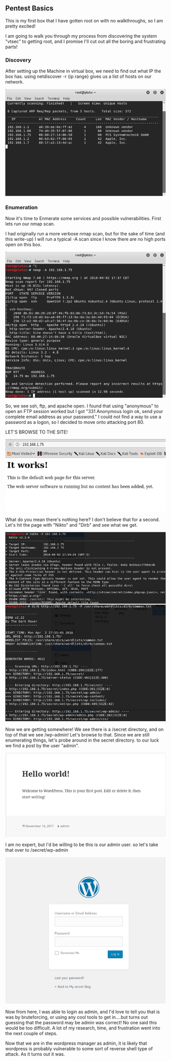 ## Pentest Basics

This is my first box that I have gotten root on with no walkthroughs, so I am pretty excited!

I am going to walk you through my process from discovering the system "vtsec" to getting root, and I promise I'll cut out all the boring and frustrating parts!

### Discovery

After setting up the Machine in virtual box, we need to find out what IP the box has.
using netdiscover -r {ip range} gives us a list of hosts on our network.
  
![Image](https://github.com/mattp789/mattp789.github.io/blob/master/images/discovery.png)

### Enumeration
Now it's time to Enmerate some services and possible vulnerabilities. First lets run our nmap scan.

I had originally run a more verbose nmap scan, but for the sake of time (and this write-up) I will run a typical -A scan since I know there are no high ports open on this box.

![Image](https://github.com/mattp789/mattp789.github.io/blob/master/images/nmap.png)

So, we see ssh, ftp, and apache open. I found that using "anonymous" to open an FTP session worked but I got "331 Anonymous login ok, send your complete email address as your password." I could not find a way to use a password as a logon, so I decided to move onto attacking port 80.

LET'S BROWSE TO THE SITE!

![Image](https://github.com/mattp789/mattp789.github.io/blob/master/images/webpage.png)

What do you mean there's nothing here? I don't believe that for a second. Let's hit the page with "Nikto" and "Dirb" and see what we get.

![Image](https://github.com/mattp789/mattp789.github.io/blob/master/images/Screenshot%20from%202018-04-02%2017-54-54.png)
![Image](https://github.com/mattp789/mattp789.github.io/blob/master/images/Screenshot%20from%202018-04-02%2017-56-20.png)

Now we are getting somewhere! We see there is a /secret directory, and on top of that we see /wp-admin! Let's browse to that. Since we are still enumerating things, let's probe around in the secret directory. to our luck we find a post by the user "admin".

![Image](https://github.com/mattp789/mattp789.github.io/blob/master/images/user.png)

I am no expert, but I'd be willing to be this is our admin user. so let's take that over to /secret/wp-admin

![Image](https://github.com/mattp789/mattp789.github.io/blob/master/images/admin.png)

Now from here, I was able to login as admin, and I'd love to tell you that is was by bruteforcing, or using any cool tools to get in....but turns out guessing that the password may be admin was correct! No one said this would be too difficult. A lot of my research, time, and frustration went into the next couple of steps.

Now that we are in the wordpress manager as admin, it is likely that wordpress is probably vulnerable to some sort of reverse shell type of attack. As it turns out it was. 

